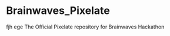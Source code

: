 Brainwaves_Pixelate
===================

fjh
ege
The Official Pixelate repository for Brainwaves Hackathon
